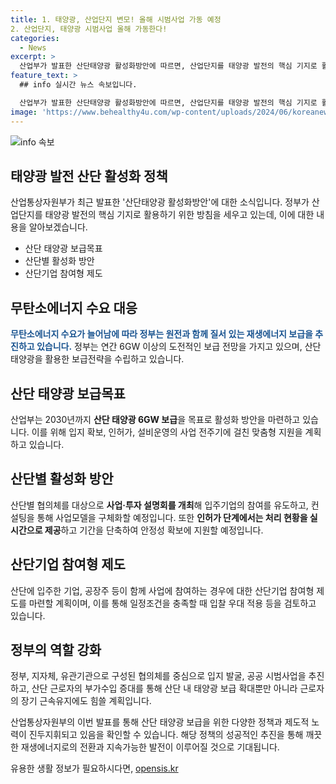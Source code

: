 ```yaml
---
title: 1. 태양광, 산업단지 변모! 올해 시범사업 가동 예정
2. 산업단지, 태양광 시범사업 올해 가동한다!
categories:
  - News
excerpt: >
  산업부가 발표한 산단태양광 활성화방안에 따르면, 산업단지를 태양광 발전의 핵심 기지로 활용하는 계획이다. 이를 위해 2030년까지 6GW의 태양광 보급을 목표로 하며, 산단별 협의체를 대상으로 사업·투자 설명회를 개최하여 참여를 유도한다. 또한, 산단 근로자의 부가수입 증대를 통해 태양광 보급 확대 및 근로자의 장기 근속유지를 도모하며, 제도적 노력도 추진한다. 또한 최남호 2차관은 이를 통해 질서 있는 태양광 보급을 추진할 계획이라고 강조했다.
feature_text: >
  ## info 실시간 뉴스 속보입니다.

  산업부가 발표한 산단태양광 활성화방안에 따르면, 산업단지를 태양광 발전의 핵심 기지로 활용하는 계획이다. 이를 위해 2030년까지 6GW의 태양광 보급을 목표로 하며, 산단별 협의체를 대상으로 사업·투자 설명회를 개최하여 참여를 유도한다. 또한, 산단 근로자의 부가수입 증대를 통해 태양광 보급 확대 및 근로자의 장기 근속유지를 도모하며, 제도적 노력도 추진한다. 또한 최남호 2차관은 이를 통해 질서 있는 태양광 보급을 추진할 계획이라고 강조했다.
image: 'https://www.behealthy4u.com/wp-content/uploads/2024/06/koreanews.jpg'
---
```


<p><img src="https://www.behealthy4u.com/wp-content/uploads/2024/06/koreanews.jpg" alt="info 속보" /></p>

<h2 data-ke-size="size26">태양광 발전 산단 활성화 정책</h2>

<p>산업통상자원부가 최근 발표한 '산단태양광 활성화방안'에 대한 소식입니다. 정부가 산업단지를 태양광 발전의 핵심 기지로 활용하기 위한 방침을 세우고 있는데, 이에 대한 내용을 알아보겠습니다.</p>

<ul>
  <li>산단 태양광 보급목표</li>
  <li>산단별 활성화 방안</li>
  <li>산단기업 참여형 제도</li>
</ul>

<h2 data-ke-size="size24">무탄소에너지 수요 대응</h2>

<p><b><span style="color: #1a5490;">무탄소에너지 수요가 늘어남에 따라 정부는 원전과 함께 질서 있는 재생에너지 보급을 추진하고 있습니다.</span></b> 정부는 연간 6GW 이상의 도전적인 보급 전망을 가지고 있으며, 산단 태양광을 활용한 보급전략을 수립하고 있습니다.</p>

<h2 data-ke-size="size24">산단 태양광 보급목표</h2>

<p>산업부는 2030년까지 <b>산단 태양광 6GW 보급</b>을 목표로 활성화 방안을 마련하고 있습니다. 이를 위해 입지 확보, 인허가, 설비운영의 사업 전주기에 걸친 맞춤형 지원을 계획하고 있습니다.</p>

<h2 data-ke-size="size24">산단별 활성화 방안</h2>

<p>산단별 협의체를 대상으로 <b>사업·투자 설명회를 개최</b>해 입주기업의 참여를 유도하고, 컨설팅을 통해 사업모델을 구체화할 예정입니다. 또한 <b>인허가 단계에서는 처리 현황을 실시간으로 제공</b>하고 기간을 단축하여 안정성 확보에 지원할 예정입니다.</p>

<h2 data-ke-size="size24">산단기업 참여형 제도</h2>

<p>산단에 입주한 기업, 공장주 등이 함께 사업에 참여하는 경우에 대한 산단기업 참여형 제도를 마련할 계획이며, 이를 통해 일정조건을 충족할 때 입찰 우대 적용 등을 검토하고 있습니다.</p>

<h2 data-ke-size="size24">정부의 역할 강화</h2>

<p>정부, 지자체, 유관기관으로 구성된 협의체를 중심으로 입지 발굴, 공공 시범사업을 추진하고, 산단 근로자의 부가수입 증대를 통해 산단 내 태양광 보급 확대뿐만 아니라 근로자의 장기 근속유지에도 힘쓸 계획입니다.</p>

<p>산업통상자원부의 이번 발표를 통해 산단 태양광 보급을 위한 다양한 정책과 제도적 노력이 진두지휘되고 있음을 확인할 수 있습니다. 해당 정책의 성공적인 추진을 통해 깨끗한 재생에너지로의 전환과 지속가능한 발전이 이루어질 것으로 기대됩니다.</p>
유용한 생활 정보가 필요하시다면, <a href="https://opensis.kr" rel="dofollow">opensis.kr</a>


